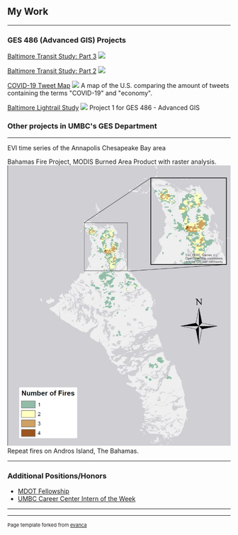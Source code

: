 ## My Work

---

### GES 486 (Advanced GIS) Projects
[Baltimore Transit Study: Part 3](GES_486_Project_3/Baltimore_Transit_Study_3.md)
<img src="../images/Transit_Map.png"/>


[Baltimore Transit Study: Part 2](GES_486_Project_2/Baltimore_Transit_Study_2.md)
<img src="../images/MHHI.PNG"/>


[COVID-19 Tweet Map](Lab_6/lab_6_Warner.md)
<img src="../images/thumbnail.PNG"/>
A map of the U.S. comparing the amount of tweets containing the terms "COVID-19" and "economy".


[Baltimore Lightrail Study](Project1_486/Baltimore_transit_study.md)
<img src="../images/BG_map.PNG"/>
Project 1 for GES 486 - Advanced GIS

### Other projects in UMBC's GES Department
---

EVI time series of the Annapolis Chesapeake Bay area
<img scr="../images/EVI_Series.gif">

Bahamas Fire Project, MODIS Burned Area Product with raster analysis.
<img src="/projects/Map_1.JPG"/>
Repeat fires on Andros Island, The Bahamas.

---

### Additional Positions/Honors

- [MDOT Fellowship](https://publicservicescholars.umbc.edu/mdot-fellows-2019/)
- [UMBC Career Center Intern of the Week](https://careers.umbc.edu/news/?id=90220)

---

---
<p style="font-size:11px">Page template forked from <a href="https://github.com/evanca/quick-portfolio">evanca</a></p>
<!-- Remove above link if you don't want to attibute -->
